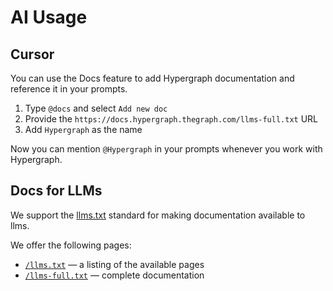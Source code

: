 # AI Usage

## Cursor

You can use the Docs feature to add Hypergraph documentation and reference it in your prompts.

1. Type `@docs` and select `Add new doc`
2. Provide the `https://docs.hypergraph.thegraph.com/llms-full.txt` URL
3. Add `Hypergraph` as the name

Now you can mention `@Hypergraph` in your prompts whenever you work with Hypergraph.

## Docs for LLMs

We support the [llms.txt](https://llmstxt.org/) standard for making documentation available to llms.

We offer the following pages:

- [`/llms.txt`](/llms.txt) — a listing of the available pages
- [`/llms-full.txt`](/llms-full.txt) — complete documentation
